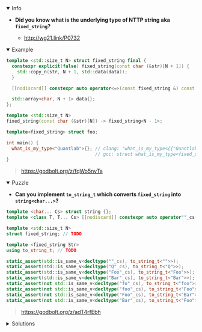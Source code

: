 <details open><summary>Info</summary><p>

* **Did you know what is the underlying type of NTTP string aka `fixed_string`?**

  * http://wg21.link/P0732

</p></details><details open><summary>Example</summary><p>

```cpp
template <std::size_t N> struct fixed_string final {
  constexpr explicit(false) fixed_string(const char (&str)[N + 1]) {
    std::copy_n(str, N + 1, std::data(data));
  }

  [[nodiscard]] constexpr auto operator<=>(const fixed_string &) const = default;

  std::array<char, N + 1> data{};
};

template <std::size_t N>
fixed_string(const char (&str)[N]) -> fixed_string<N - 1>;

template<fixed_string> struct foo;

int main() {
  what_is_my_type<"Quantlab">{}; // clang: 'what_is_my_type<{{"Quantlab"}}>'
                                 // gcc: struct what_is_my_type<fixed_string<8>{std::array<char, 9>{"Quantlab"}}>
}
```

> https://godbolt.org/z/fqWo5nvTa

</p></details><details open><summary>Puzzle</summary><p>

* **Can you implement `to_string_t` which converts `fixed_string` into `string<char...>`?**

```cpp
template <char... Cs> struct string {};
template <class T, T... Cs> [[nodiscard]] constexpr auto operator""_cs() { return string<Cs...>{}; }

template <std::size_t N>
struct fixed_string; // TODO

template <fixed_string Str>
using to_string_t; // TODO

static_assert(std::is_same_v<decltype(""_cs), to_string_t<"">>);
static_assert(std::is_same_v<decltype("Q"_cs), to_string_t<"Q">>);
static_assert(std::is_same_v<decltype("Foo"_cs), to_string_t<"Foo">>);
static_assert(std::is_same_v<decltype("Bar"_cs), to_string_t<"Bar">>);
static_assert(not std::is_same_v<decltype("fo"_cs), to_string_t<"foo">>);
static_assert(not std::is_same_v<decltype("foo"_cs), to_string_t<"Foo">>);
static_assert(not std::is_same_v<decltype("Foo"_cs), to_string_t<"Bar">>);
static_assert(not std::is_same_v<decltype("Bar"_cs), to_string_t<"Foo">>);
```

> https://godbolt.org/z/adT4rfEbh

</p></details><details><summary>Solutions</summary><p>
